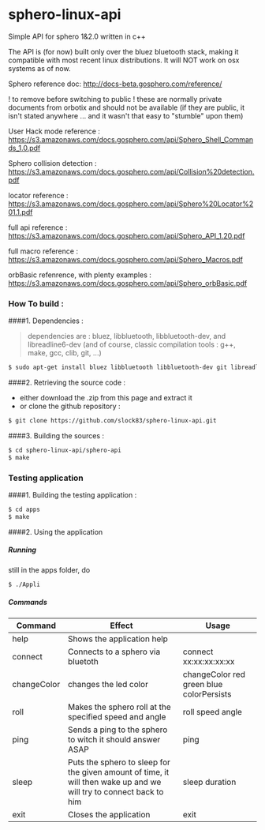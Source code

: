 # sphero-linux-api
Simple API for sphero 1&amp;2.0 written in c++

The API is (for now) built only over the bluez bluetooth stack, making it compatible with most recent linux distributions. It will NOT work on osx systems as of now.

Sphero reference doc: http://docs-beta.gosphero.com/reference/ 

! to remove before switching to public ! these are normally private documents from orbotix and should not be available (if they are public, it isn't stated anywhere ... and it wasn't that easy to "stumble" upon them)

User Hack mode reference : https://s3.amazonaws.com/docs.gosphero.com/api/Sphero_Shell_Commands_1.0.pdf

Sphero collision detection : https://s3.amazonaws.com/docs.gosphero.com/api/Collision%20detection.pdf

locator reference : https://s3.amazonaws.com/docs.gosphero.com/api/Sphero%20Locator%201.1.pdf

full api reference : https://s3.amazonaws.com/docs.gosphero.com/api/Sphero_API_1.20.pdf

full macro reference : https://s3.amazonaws.com/docs.gosphero.com/api/Sphero_Macros.pdf

orbBasic refenrence, with plenty examples : https://s3.amazonaws.com/docs.gosphero.com/api/Sphero_orbBasic.pdf



### How To build :
####1. Dependencies : 

  > dependencies are : bluez, libbluetooth, libbluetooth-dev, and libreadline6-dev (and of course, classic compilation tools : g++, make, gcc, clib, git, ...)

  ```sh
  $ sudo apt-get install bluez libbluetooth libbluetooth-dev git libreadline6-dev
  ```

####2. Retrieving the source code : 

  * either download the .zip from this page and extract it
  * or clone the github repository :
 
  ```sh
  $ git clone https://github.com/slock83/sphero-linux-api.git
  ```

####3. Building the sources : 

  ```sh
  $ cd sphero-linux-api/sphero-api
  $ make
  ```
  
### Testing application

####1. Building the testing application : 

  ```sh
  $ cd apps
  $ make
  ```

####2. Using the application

##### Running
	
still in the apps folder, do
	
  ```sh
  $ ./Appli
  ```

##### Commands

| Command | Effect | Usage |
| ----- | ----- | ----- |
help | Shows the application help |
connect | Connects to a sphero via bluetoth | connect xx:xx:xx:xx:xx |
changeColor | changes the led color | changeColor red green blue colorPersists |
roll | Makes the sphero roll at the specified speed and angle | roll speed angle |
ping | Sends a ping to the sphero to witch it should answer ASAP | ping |
sleep | Puts the sphero to sleep for the given amount of time, it will then wake up and we will try to connect back to him | sleep duration |
exit | Closes the application | exit |